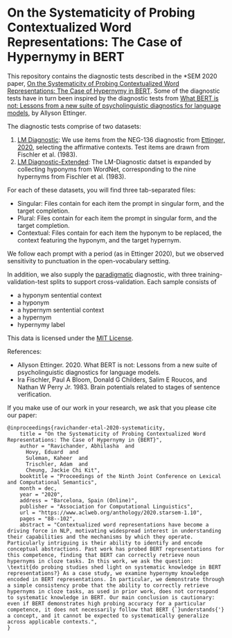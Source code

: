 # On the Systematicity of Probing Contextualized Word Representations: The Case of Hypernymy in BERT

This repository contains the diagnostic tests described in the *SEM 2020 paper, [On the Systematicity of Probing Contextualized Word Representations: The Case of Hypernymy in BERT](https://www.aclweb.org/anthology/2020.starsem-1.10/). 
Some of the diagnostic tests have in turn been inspired by the diagnostic tests from [What BERT is not: Lessons from a new suite of psycholinguistic diagnostics for language models](https://www.mitpressjournals.org/doi/full/10.1162/tacl_a_00298), by Allyson Ettinger.

The diagnostic tests comprise of two datasets:
1) [LM Diagnostic](https://github.com/AbhilashaRavichander/probe-generalization/tree/main/Syntagmatic/LM-Diagnostic): We use items from the NEG-136 diagnostic from [Ettinger, 2020](https://www.mitpressjournals.org/doi/full/10.1162/tacl_a_00298), selecting the affirmative contexts.
Test items are drawn from Fischler et al. (1983).
2) [LM Diagnostic-Extended](https://github.com/AbhilashaRavichander/probe-generalization/tree/main/Syntagmatic/LM-Diagnostic-Extended): The LM-Diagnostic datset is expanded by collecting hyponyms from WordNet, corresponding to the nine hypernyms from Fischler et al. (1983).

For each of these datasets, you will find three tab-separated files:
* Singular: Files contain for each item the prompt in singular form, and the target completion.
* Plural: Files contain for each item the prompt in singular form, and the target completion.
* Contextual: Files contain for each item the hyponym to be replaced, the context featuring the hyponym, and the target hypernym.

We follow each prompt with a period (as in Ettinger 2020), but we observed sensitivity to punctuation in the open-vocabulary setting.

In addition, we also supply the [paradigmatic](https://github.com/AbhilashaRavichander/probe-generalization/tree/main/Paradigmatic) diagnostic, with three training-validation-test splits to support cross-validation. Each sample consists of
 * a hyponym sentential context
 * a hyponym
 * a hypernym sentential context
 * a hypernym 
 * hypernymy label

This data is licensed under the [MIT License](https://github.com/AbhilashaRavichander/probe-generalization/blob/main/LICENSE).

References:
* Allyson Ettinger. 2020. What BERT is not: Lessons from a new suite of psycholinguistic diagnostics for language models.
* Ira Fischler, Paul A Bloom, Donald G Childers, Salim E Roucos, and Nathan W Perry Jr. 1983. Brain potentials related to stages of sentence verification.

If you make use of our work in your research, we ask that you please cite our paper:

```  
@inproceedings{ravichander-etal-2020-systematicity,
    title = "On the Systematicity of Probing Contextualized Word Representations: The Case of Hypernymy in {BERT}",
    author = "Ravichander, Abhilasha  and
      Hovy, Eduard  and
      Suleman, Kaheer  and
      Trischler, Adam  and
      Cheung, Jackie Chi Kit",
    booktitle = "Proceedings of the Ninth Joint Conference on Lexical and Computational Semantics",
    month = dec,
    year = "2020",
    address = "Barcelona, Spain (Online)",
    publisher = "Association for Computational Linguistics",
    url = "https://www.aclweb.org/anthology/2020.starsem-1.10",
    pages = "88--102",
    abstract = "Contextualized word representations have become a driving force in NLP, motivating widespread interest in understanding their capabilities and the mechanisms by which they operate. Particularly intriguing is their ability to identify and encode conceptual abstractions. Past work has probed BERT representations for this competence, finding that BERT can correctly retrieve noun hypernyms in cloze tasks. In this work, we ask the question: \textit{do probing studies shed light on systematic knowledge in BERT representations?} As a case study, we examine hypernymy knowledge encoded in BERT representations. In particular, we demonstrate through a simple consistency probe that the ability to correctly retrieve hypernyms in cloze tasks, as used in prior work, does not correspond to systematic knowledge in BERT. Our main conclusion is cautionary: even if BERT demonstrates high probing accuracy for a particular competence, it does not necessarily follow that BERT {`}understands{'} a concept, and it cannot be expected to systematically generalize across applicable contexts.",
}
```
